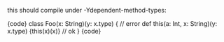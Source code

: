this should compile under -Ydependent-method-types:

{code}
class Foo(x: String)(y: x.type) { // error
  def this(a: Int, x: String)(y: x.type) {this(x)(x)} // ok 
}
{code}


